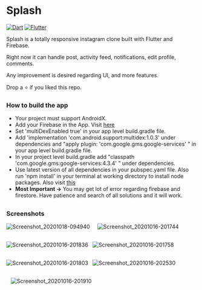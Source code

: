 
# Splash

[![Dart](https://img.shields.io/badge/-Dart-0175C2?style=flat&logo=dart&link=https://github.com/sumitt1080)](https://github.com/sumitt1080)
[![Flutter](https://img.shields.io/badge/-Flutter-02569B?style=flat&logo=flutter&link=https://github.com/sumitt1080)](https://github.com/sumitt1080)

Splash is a totally responsive instagram clone built with Flutter and Firebase.

Right now it can handle post, activity feed, notifications, edit profile, comments.

Any improvement is desired regarding UI, and more features.

Drop a ⭐ if you liked this repo. 

### How to build the app
 *  Your project must support AndroidX. 
 * Add your Firebase in the App. Visit [here](https://firebase.google.com/docs/flutter/setup)
 * Set 'multiDexEnabled true' in your app level build.gradle file.
 * Add 'implementation 'com.android.support:multidex:1.0.3' under dependencies and  "apply plugin: 'com.google.gms.google-services' " in your app level build.gradle file.
 *  In your project level build.gradle add "classpath 'com.google.gms:google-services:4.3.4' " under dependencies.
 * Use latest version of all dependencies in your pubspec.yaml file. Also run 'npm install' in your terminal at working directory to install node packages. Also visit [this](https://firebase.google.com/docs/functions/get-started)
 *  **Most Important ->** You may get lot of error regarding firebase and firestore. Have patience and search of all solutions and it will work.
##
###                                              Screenshots

![Screenshot_20201018-094940](https://user-images.githubusercontent.com/51052011/96358753-79842700-1128-11eb-8e79-0cfa70beaab1.jpg) &nbsp; &nbsp; ![Screenshot_20201016-201744](https://user-images.githubusercontent.com/51052011/96358754-8143cb80-1128-11eb-8fc1-85dcff669f18.jpg)
</br></br>


![Screenshot_20201016-201836](https://user-images.githubusercontent.com/51052011/96358755-886ad980-1128-11eb-85ee-784cd12e3b58.jpg)&nbsp; &nbsp;![Screenshot_20201016-201758](https://user-images.githubusercontent.com/51052011/96358757-8f91e780-1128-11eb-9417-aaa13010a177.jpg)
</br></br>

![Screenshot_20201016-201803](https://user-images.githubusercontent.com/51052011/96358761-97ea2280-1128-11eb-863b-c92c6dcff85f.jpg)&nbsp; &nbsp;![Screenshot_20201016-202530](https://user-images.githubusercontent.com/51052011/96358763-9de00380-1128-11eb-85ce-98894e4d4f45.jpg)
</br></br>

&nbsp; &nbsp;![Screenshot_20201016-201910](https://user-images.githubusercontent.com/51052011/96358770-a33d4e00-1128-11eb-8e64-880bf3b3e8e1.jpg) 
